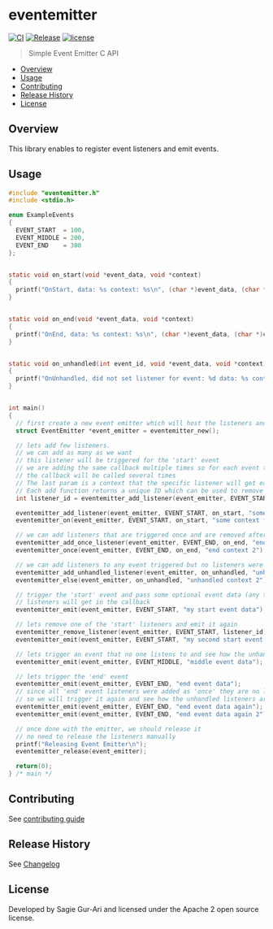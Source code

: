 # eventemitter

[![CI](https://github.com/sagiegurari/c_eventemitter/workflows/CI/badge.svg?branch=master)](https://github.com/sagiegurari/c_eventemitter/actions)
[![Release](https://img.shields.io/github/v/release/sagiegurari/c_eventemitter)](https://github.com/sagiegurari/c_eventemitter/releases)
[![license](https://img.shields.io/github/license/sagiegurari/c_eventemitter)](https://github.com/sagiegurari/c_eventemitter/blob/master/LICENSE)

> Simple Event Emitter C API

* [Overview](#overview)
* [Usage](#usage)
* [Contributing](.github/CONTRIBUTING.md)
* [Release History](CHANGELOG.md)
* [License](#license)

<a name="overview"></a>
## Overview
This library enables to register event listeners and emit events.

<a name="usage"></a>
## Usage

```c
#include "eventemitter.h"
#include <stdio.h>

enum ExampleEvents
{
  EVENT_START  = 100,
  EVENT_MIDDLE = 200,
  EVENT_END    = 300
};


static void on_start(void *event_data, void *context)
{
  printf("OnStart, data: %s context: %s\n", (char *)event_data, (char *)context);
}


static void on_end(void *event_data, void *context)
{
  printf("OnEnd, data: %s context: %s\n", (char *)event_data, (char *)context);
}


static void on_unhandled(int event_id, void *event_data, void *context)
{
  printf("OnUnhandled, did not set listener for event: %d data: %s context: %s\n", event_id, (char *)event_data, (char *)context);
}


int main()
{
  // first create a new event emitter which will host the listeners and emit the events
  struct EventEmitter *event_emitter = eventemitter_new();

  // lets add few listeners.
  // we can add as many as we want
  // this listener will be triggered for the 'start' event
  // we are adding the same callback multiple times so for each event triggered
  // the callback will be called several times
  // The last param is a context that the specific listener will get each time its triggered
  // Each add function returns a unique ID which can be used to remove the listener
  int listener_id = eventemitter_add_listener(event_emitter, EVENT_START, on_start, "some context for start 1");

  eventemitter_add_listener(event_emitter, EVENT_START, on_start, "some context for start 2");
  eventemitter_on(event_emitter, EVENT_START, on_start, "some context for shorthand start"); // shorthand version

  // we can add listeners that are triggered once and are removed afterwards
  eventemitter_add_once_listener(event_emitter, EVENT_END, on_end, "end context 1");
  eventemitter_once(event_emitter, EVENT_END, on_end, "end context 2"); // shorthand

  // we can add listeners to any event triggered but no listeners were registered to it
  eventemitter_add_unhandled_listener(event_emitter, on_unhandled, "unhandled context 1");
  eventemitter_else(event_emitter, on_unhandled, "unhandled context 2"); // shorthand

  // trigger the 'start' event and pass some optional event data (any type) which
  // listeners will get in the callback
  eventemitter_emit(event_emitter, EVENT_START, "my start event data");

  // lets remove one of the 'start' listeners and emit it again
  eventemitter_remove_listener(event_emitter, EVENT_START, listener_id);
  eventemitter_emit(event_emitter, EVENT_START, "my second start event data");

  // lets trigger an event that no one listens to and see how the unhandled listeners are triggered
  eventemitter_emit(event_emitter, EVENT_MIDDLE, "middle event data");

  // lets trigger the 'end' event
  eventemitter_emit(event_emitter, EVENT_END, "end event data");
  // since all 'end' event listeners were added as 'once' they are no longer registered
  // so we will trigger it again and see how the unhandled listeners are invoked
  eventemitter_emit(event_emitter, EVENT_END, "end event data again");
  eventemitter_emit(event_emitter, EVENT_END, "end event data again 2");

  // once done with the emitter, we should release it
  // no need to release the listeners manually
  printf("Releasing Event Emitter\n");
  eventemitter_release(event_emitter);

  return(0);
} /* main */
```

## Contributing
See [contributing guide](.github/CONTRIBUTING.md)

<a name="history"></a>
## Release History

See [Changelog](CHANGELOG.md)

<a name="license"></a>
## License
Developed by Sagie Gur-Ari and licensed under the Apache 2 open source license.
